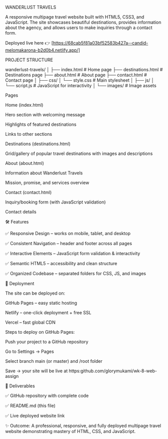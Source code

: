 WANDERLUST TRAVELS

A responsive multipage travel website built with HTML5, CSS3, and JavaScript.
The site showcases beautiful destinations, provides information about the agency, and allows users to make inquiries through a contact form.

Deployed live here 👉 [https://68cab5f81a03bf52583b427a--candid-melomakarona-b2d0b4.netlify.app/]

PROJECT STRUCTURE

wanderlust-travels/
│
├── index.html          # Home page
├── destinations.html   # Destinations page
├── about.html          # About page
├── contact.html        # Contact page
│
├── css/
│   └── style.css       # Main stylesheet
│
├── js/
│   └── script.js       # JavaScript for interactivity
│
└── images/             # Image assets


Pages

Home (index.html)

Hero section with welcoming message

Highlights of featured destinations

Links to other sections

Destinations (destinations.html)

Grid/gallery of popular travel destinations with images and descriptions

About (about.html)

Information about Wanderlust Travels

Mission, promise, and services overview

Contact (contact.html)

Inquiry/booking form (with JavaScript validation)

Contact details

🛠️ Features

✅ Responsive Design – works on mobile, tablet, and desktop

✅ Consistent Navigation – header and footer across all pages

✅ Interactive Elements – JavaScript form validation & interactivity

✅ Semantic HTML5 – accessibility and clean structure

✅ Organized Codebase – separated folders for CSS, JS, and images

🚀 Deployment

The site can be deployed on:

GitHub Pages – easy static hosting

Netlify – one-click deployment + free SSL

Vercel – fast global CDN

Steps to deploy on GitHub Pages:

Push your project to a GitHub repository

Go to Settings → Pages

Select branch main (or master) and /root folder

Save → your site will be live at https:github.com/glorymukami/wk-8-web-assign

📌 Deliverables

✅ GitHub repository with complete code

✅ README.md (this file)

✅ Live deployed website link

✨ Outcome: A professional, responsive, and fully deployed multipage travel website demonstrating mastery of HTML, CSS, and JavaScript.